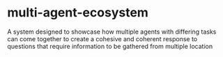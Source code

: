 # multi-agent-ecosystem
A system designed to showcase how multiple agents with differing tasks can come together to create a cohesive and coherent response to questions that require information to be gathered from multiple location
